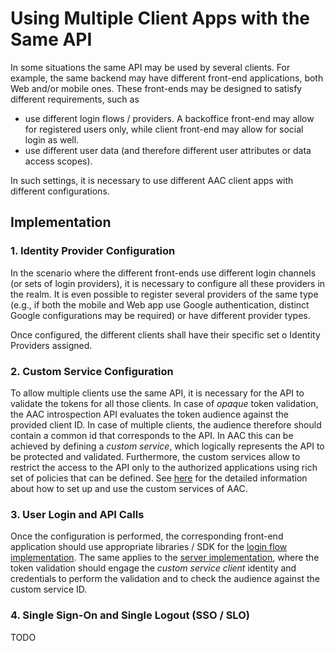 # Using Multiple Client Apps with the Same API

In some situations the same API may be used by several clients. For example, the same backend may have different front-end applications, both Web and/or mobile ones. These front-ends may be designed to satisfy different requirements, such as

* use different login flows / providers. A backoffice front-end may allow for registered users only, while client front-end may allow for social login as well.
* use different user data (and therefore different user attributes or data access scopes).

In such settings, it is necessary to use different AAC client apps with different configurations.

## Implementation 

### 1. Identity Provider Configuration

In the scenario where the different front-ends use different login channels (or sets of login providers), it is necessary to configure all these providers in the realm. It is even possible to register several providers of the same type (e.g., if both the mobile and Web app use Google authentication, distinct Google configurations may be required) or have different provider types. 

Once configured, the different clients shall have their specific set o Identity Providers assigned.

### 2. Custom Service Configuration

To allow multiple clients use the same API, it is necessary for the API to validate the tokens for all those clients. In case of *opaque* token validation, the AAC introspection API evaluates the token audience against the provided client ID. In case of multiple clients, the audience therefore should contain a common id that corresponds to the API. In AAC this can be achieved by defining a *custom service*, which logically represents the API to be protected and validated. Furthermore, the custom services allow to restrict the access to the API only to the authorized applications using rich set of policies that can be defined. See [here](../02-quick-start/01-base/04-custom-service.md) for the detailed information about how to set up and use the custom services of AAC.

### 3. User Login and API Calls

Once the configuration is performed, the corresponding front-end application should use appropriate libraries / SDK for the [login flow implementation](./01-add-login-to-app.md). The same applies to the [server implementation](./05-call-your-api.md), where the token validation should engage the *custom service client* identity and credentials to perform the validation and to check the audience against the custom service ID.


### 4. Single Sign-On and Single Logout (SSO / SLO)

TODO